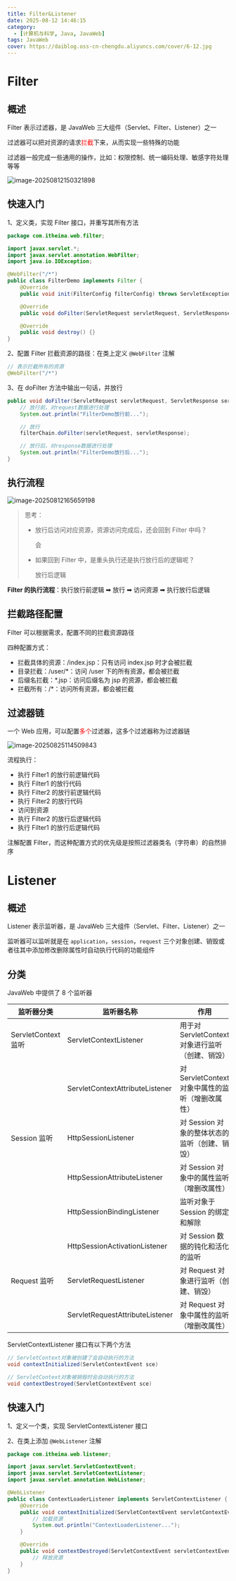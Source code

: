 ```yaml
---
title: Filter&Listener
date: 2025-08-12 14:46:15
category:
  - [计算机与科学, Java, JavaWeb]
tags: JavaWeb
cover: https://daiblog.oss-cn-chengdu.aliyuncs.com/cover/6-12.jpg
---
```


# Filter

## 概述

Filter 表示过滤器，是 JavaWeb 三大组件（Servlet、Filter、Listener）之一

过滤器可以把对资源的请求<font color=red>拦截</font>下来，从而实现一些特殊的功能

过滤器一般完成一些通用的操作，比如：权限控制、统一编码处理、敏感字符处理等等

![image-20250812150321898](https://daiblog.oss-cn-chengdu.aliyuncs.com/img/image-20250812150321898.png)

## 快速入门

1、定义类，实现 Filter 接口，并重写其所有方法

```java
package com.itheima.web.filter;

import javax.servlet.*;
import javax.servlet.annotation.WebFilter;
import java.io.IOException;

@WebFilter("/*")
public class FilterDemo implements Filter {
    @Override
    public void init(FilterConfig filterConfig) throws ServletException {}

    @Override
    public void doFilter(ServletRequest servletRequest, ServletResponse servletResponse, FilterChain filterChain) throws IOException, ServletException {}

    @Override
    public void destroy() {}
}
```

2、配置 Filter 拦截资源的路径：在类上定义 `@WebFilter` 注解

```java
// 表示拦截所有的资源
@WebFilter("/*")
```

3、在 doFilter 方法中输出一句话，并放行

```java
public void doFilter(ServletRequest servletRequest, ServletResponse servletResponse, FilterChain filterChain) throws IOException, ServletException {
    // 放行前，对request数据进行处理
    System.out.println("FilterDemo放行前...");

    // 放行
    filterChain.doFilter(servletRequest, servletResponse);

    // 放行后，对response数据进行处理
    System.out.println("FilterDemo放行后...");
}
```

## 执行流程

![image-20250812165659198](https://daiblog.oss-cn-chengdu.aliyuncs.com/img/image-20250812165659198.png)

> 思考：
>
> - 放行后访问对应资源，资源访问完成后，还会回到 Filter 中吗？
>
>   会
>
> - 如果回到 Filter 中，是重头执行还是执行放行后的逻辑呢？
>
>   放行后逻辑

**Filter 的执行流程**：执行放行前逻辑 ➡︎ 放行 ➡︎ 访问资源 ➡︎ 执行放行后逻辑

## 拦截路径配置

Filter 可以根据需求，配置不同的拦截资源路径

四种配置方式：

- 拦截具体的资源：/index.jsp：只有访问 index.jsp 时才会被拦截
- 目录拦截：/user/\*：访问 /user 下的所有资源，都会被拦截
- 后缀名拦截：\*.jsp：访问后缀名为 jsp 的资源，都会被拦截
- 拦截所有：/\*：访问所有资源，都会被拦截

## 过滤器链

一个 Web 应用，可以配置<font color=red>多个</font>过滤器，这多个过滤器称为过滤器链

![image-20250825114509843](https://daiblog.oss-cn-chengdu.aliyuncs.com/img/image-20250825114509843.png)

流程执行：

- 执行 Filter1 的放行前逻辑代码
- 执行 Filter1 的放行代码
- 执行 Filter2 的放行前逻辑代码
- 执行 Filter2 的放行代码
- 访问到资源
- 执行 Filter2 的放行后逻辑代码
- 执行 Filter1 的放行后逻辑代码

注解配置 Filter，而这种配置方式的优先级是按照过滤器类名（字符串）的自然排序

# Listener

## 概述

Listener 表示监听器，是 JavaWeb 三大组件（Servlet、Filter、Listener）之一

监听器可以监听就是在 `application`，`session`，`request` 三个对象创建、销毁或者往其中添加修改删除属性时自动执行代码的功能组件

## 分类

JavaWeb 中提供了 8 个监听器

| 监听器分类          | 监听器名称                      | 作用                                             |
| ------------------- | ------------------------------- | ------------------------------------------------ |
| ServletContext 监听 | ServletContextListener          | 用于对 ServletContext 对象进行监听（创建、销毁） |
|                     | ServletContextAttributeListener | 对 ServletContext 对象中属性的监听（增删改属性） |
| Session 监听        | HttpSessionListener             | 对 Session 对象的整体状态的监听（创建、销毁）    |
|                     | HttpSessionAttributeListener    | 对 Session 对象中的属性监听（增删改属性）        |
|                     | HttpSessionBindingListener      | 监听对象于 Session 的绑定和解除                  |
|                     | HttpSessionActivationListener   | 对 Session 数据的钝化和活化的监听                |
| Request 监听        | ServletRequestListener          | 对 Request 对象进行监听（创建、销毁）            |
|                     | ServletRequestAttributeListener | 对 Request 对象中属性的监听（增删改属性）        |

ServletContextListener 接口有以下两个方法

```java
// ServletContext对象被创建了会自动执行的方法
void contextInitialized(ServletContextEvent sce)

// ServletContext对象被销毁时会自动执行的方法
void contextDestroyed(ServletContextEvent sce)
```

## 快速入门

1、定义一个类，实现 ServletContextListener 接口

2、在类上添加 `@WebListener` 注解

```java
package com.itheima.web.listener;

import javax.servlet.ServletContextEvent;
import javax.servlet.ServletContextListener;
import javax.servlet.annotation.WebListener;

@WebListener
public class ContextLoaderListener implements ServletContextListener {
    @Override
    public void contextInitialized(ServletContextEvent servletContextEvent) {
        // 加载资源
        System.out.println("ContextLoaderListener...");
    }

    @Override
    public void contextDestroyed(ServletContextEvent servletContextEvent) {
        // 释放资源
    }
}
```
